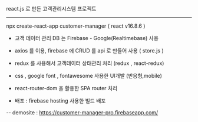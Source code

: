react.js 로 만든 고객관리시스템 프로젝트 

----------------------------------------------------------------------
npx create-react-app customer-manager ( react v16.8.6 )

- 고객 데이터 관리 DB 는 Firebase - Google(Realtimebase) 사용

- axios 를 이용, firebase 에 CRUD 를 api 로 만들어 사용 ( store.js )

- redux 를 사용해서 고객데이터 상태관리 처리 (redux , react-redux)

- css , google font , fontawesome 사용한 UI개발 (반응형,mobile)

- react-router-dom 을 활용한 SPA router 처리

- 배포 : firebase hosting 사용한 빌드 배포

--
demosite : https://customer-manager-pro.firebaseapp.com/
